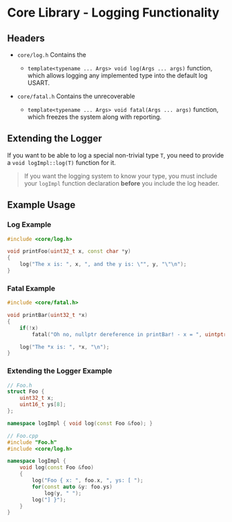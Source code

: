 # Core Library - Logging Functionality

## Headers

- `core/log.h` Contains the 
  - `template<typename ... Args> void log(Args ... args)` function,
  which allows logging any implemented type into the default log USART.

- `core/fatal.h` Contains the unrecoverable
  - `template<typename ... Args> void fatal(Args ... args)` function, 
  which freezes the system along with reporting.

## Extending the Logger

If you want to be able to log a special non-trivial type `T`,
you need to provide a `void logImpl::log(T)` function for it.

> If you want the logging system to know your type, you must include your `logImpl` function declaration __before__
  you include the log header.

## Example Usage

### Log Example
```cpp
#include <core/log.h>

void printFoo(uint32_t x, const char *y)
{
    log("The x is: ", x, ", and the y is: \"", y, "\"\n");
}
```

### Fatal Example
```cpp
#include <core/fatal.h>

void printBar(uint32_t *x)
{
    if(!x)
        fatal("Oh no, nullptr dereference in printBar! - x = ", uintptr_t(x), "\n");

    log("The *x is: ", *x, "\n"); 
}
```

### Extending the Logger Example
```cpp
// Foo.h
struct Foo {
    uint32_t x;
    uint16_t ys[8];
};

namespace logImpl { void log(const Foo &foo); }

// Foo.cpp
#include "Foo.h"
#include <core/log.h>

namespace logImpl {
    void log(const Foo &foo)
    {
        log("Foo { x: ", foo.x, ", ys: [ ");
        for(const auto &y: foo.ys)
            log(y, " ");
        log("] }");
    }
}
```
